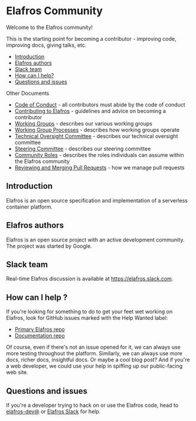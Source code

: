 # Elafros Community

Welcome to the Elafros community!

This is the starting point for becoming a contributor - improving code,
improving docs, giving talks, etc.

*   [Introduction](#introduction)
*   [Elafros authors](#elafros-authors)
*   [Slack team](#slack-team)
*   [How can I help?](#how-can-i-help-)
*   [Questions and issues](#questions-and-issues)

Other Documents

*   [Code of Conduct](CODE-OF-CONDUCT.md) - all contributors must abide by the
    code of conduct
*   [Contributing to Elafros](CONTRIBUTING.md) - guidelines and advice on
    becoming a contributor
*   [Working Groups](WORKING-GROUPS.md) - describes our various working groups
*   [Working Group Processes](WORKING-GROUP-PROCESSES.md) - describes how
    working groups operate
*   [Technical Oversight Committee](TECH-OVERSIGHT-COMMITTEE.md) - describes our
    technical oversight committee
*   [Steering Committee](STEERING-COMMITTEE.md) - describes our steering
    committee
*   [Community Roles](ROLES.md) - describes the roles individuals can assume
    within the Elafros community
*   [Reviewing and Merging Pull Requests](REVIEWING.md) - how we manage pull
    requests

## Introduction

Elafros is an open source specification and implementation of a serverless
container platform.

<!-- TODO Visit [elafros.dev](https://elafros.dev) for in-depth information about using
Elafros. -->

## Elafros authors

Elafros is an open source project with an active development community. The
project was started by Google.

## Slack team

Real-time Elafros discussion is available at https://elafros.slack.com.

<!-- TODO ## Community meeting

We have [PUBLIC](TODO) and [RECORDED](TODO) bi-weekly community meetings every
other TODO. Meeting agendas and notes can be accessed in the [working
doc](TODO).

Map that to your local time with this [timezone
table](https://www.google.com/search?q=TODO). -->

## How can I help ?

<!-- TODO See our [community page](https://elafros.dev/community) for ways to get involved
in our community. -->

<!-- TODO To dig deeper, check the
[architecture](https://elafros.dev/docs/concepts/what-is-elafros/overview.html#architecture)
and read some [design docs](./CONTRIBUTING.md#design-documents). -->

If you're looking for something to do to get your feet wet working on Elafros,
look for GitHub issues marked with the Help Wanted label:

*   [Primary Elafros
    repo](https://github.com/elafros/elafros/issues?q=is%3Aopen+is%3Aissue+label%3A%22community%2Fhelp+wanted%22)
*   [Documentation
    repo](https://github.com/elafros/elafros.dev/issues?q=is%3Aopen+is%3Aissue+label%3A%22help+wanted%22)

Of course, even if there's not an issue opened for it, we can always use more
testing throughout the platform. Similarly, we can always use more docs, richer
docs, insightful docs. Or maybe a cool blog post? And if you're a web developer,
we could use your help in spiffing up our public-facing web site.

## Questions and issues

<!-- TODO If you've got questions or issues with using Elafros, checkout our [help
page](https://elafros.dev/help). -->

If you're a developer trying to hack on or use the Elafros code, head to
[elafros-dev@](https://groups.google.com/forum/#!forum/elafros-dev) or [Elafros
Slack](https://elafros.slack.com) for help.
